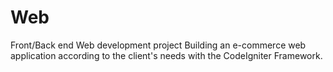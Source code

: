 # Web


Front/Back end Web development project
Building an e-commerce web application according to the client's needs with the CodeIgniter Framework.
